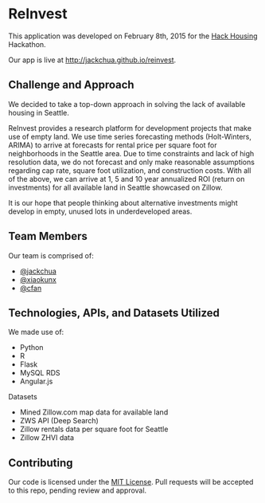 # ReInvest

This application was developed on February 8th, 2015 for the [Hack Housing](https://hack-housing.hackpad.com/) Hackathon.

Our app is live at http://jackchua.github.io/reinvest.

## Challenge and Approach

We decided to take a top-down approach in solving the lack of available housing in Seattle.

ReInvest provides a research platform for development projects that make use of empty land. We use time series forecasting methods (Holt-Winters, ARIMA) to arrive at forecasts for rental price per square foot for neighborhoods in the Seattle area. Due to time constraints and lack of high resolution data, we do not forecast and only make reasonable assumptions regarding cap rate, square foot utilization, and construction costs. With all of the above, we can arrive at 1, 5 and 10 year annualized ROI (return on investments) for all available land in Seattle showcased on Zillow.

It is our hope that people thinking about alternative investments might develop in empty, unused lots in underdeveloped areas.

## Team Members

Our team is comprised of:

- [@jackchua](https://sites.google.com/site/jackhschua/)
- [@xiaokunx](http://github.com/xiaokunx)
- [@cfan](http://github.com/cfan)

## Technologies, APIs, and Datasets Utilized

We made use of:

- Python
- R
- Flask
- MySQL RDS
- Angular.js

Datasets

- Mined Zillow.com map data for available land
- ZWS API (Deep Search)
- Zillow rentals data per square foot for Seattle
- Zillow ZHVI data

## Contributing

Our code is licensed under the [MIT License](LICENSE.md). Pull requests will be accepted to this repo, pending review and approval.
